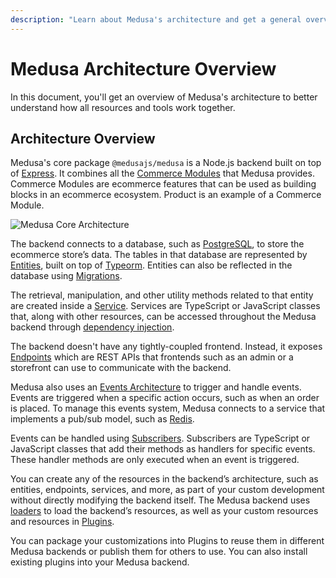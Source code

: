 ```yaml
---
description: "Learn about Medusa's architecture and get a general overview of how all different tools work together."
---
```


# Medusa Architecture Overview

In this document, you'll get an overview of Medusa's architecture to better understand how all resources and tools work together.

## Architecture Overview

Medusa's core package `@medusajs/medusa` is a Node.js backend built on top of [Express](https://expressjs.com/). It combines all the [Commerce Modules](../../modules/overview.mdx) that Medusa provides. Commerce Modules are ecommerce features that can be used as building blocks in an ecommerce ecosystem. Product is an example of a Commerce Module.

![Medusa Core Architecture](https://res.cloudinary.com/dza7lstvk/image/upload/v1677607702/Medusa%20Docs/Diagrams/medusa-architecture-3_e385zk.jpg)

The backend connects to a database, such as [PostgreSQL](https://www.postgresql.org/), to store the ecommerce store’s data. The tables in that database are represented by [Entities](../entities/overview.mdx), built on top of [Typeorm](https://typeorm.io/). Entities can also be reflected in the database using [Migrations](../entities/migrations/overview.mdx).

The retrieval, manipulation, and other utility methods related to that entity are created inside a [Service](../services/overview.mdx). Services are TypeScript or JavaScript classes that, along with other resources, can be accessed throughout the Medusa backend through [dependency injection](./dependency-injection.md).

The backend doesn't have any tightly-coupled frontend. Instead, it exposes [Endpoints](../endpoints/overview.mdx) which are REST APIs that frontends such as an admin or a storefront can use to communicate with the backend.

Medusa also uses an [Events Architecture](../events/index.mdx) to trigger and handle events. Events are triggered when a specific action occurs, such as when an order is placed. To manage this events system, Medusa connects to a service that implements a pub/sub model, such as [Redis](https://redis.io/).

Events can be handled using [Subscribers](../events/subscribers.mdx). Subscribers are TypeScript or JavaScript classes that add their methods as handlers for specific events. These handler methods are only executed when an event is triggered.

You can create any of the resources in the backend’s architecture, such as entities, endpoints, services, and more, as part of your custom development without directly modifying the backend itself. The Medusa backend uses [loaders](../loaders/overview.mdx) to load the backend’s resources, as well as your custom resources and resources in [Plugins](../plugins/overview.mdx).

You can package your customizations into Plugins to reuse them in different Medusa backends or publish them for others to use. You can also install existing plugins into your Medusa backend.
